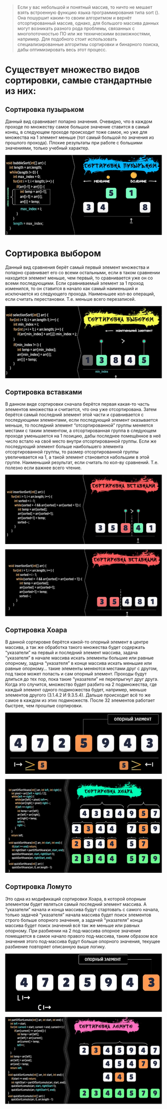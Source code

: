 > Если у вас небольшой и понятный массив, то ничто не мешает взять встроенную функцию языка программирования типа sort (). Она пошуршит каким-то своим алгоритмом и вернёт отсортированный массив, однако, для большого массива данных могут возникать разного рода проблемы, связанных с многопоточностью ПО или же техническими возможностями, например. Для подобного стоит использовать специализированные алгоритмы сортировки и бинарного поиска, дабы оптимизировать весь этот процесс.

# Существует множество видов сортировки, самые стандартные из них:

## **Сортировка пузырьком**
    
Данный вид сравнивает попарно значения. Очевидно, что в каждом проходе по множеству самое большое значение ставится в самый конец, в следующем проходе происходит тоже самое, но уже для множества на 1 элемент меньше (тот самый большой по значения из прошлого прохода). Плохие результаты при работе с большими значениями, только учебный характер.

![Untitled](programming/code/contents/algorithms/image-storage/Untitled.png)
    
# **Сортировка выбором**

Данный вид сравнения берёт самый первый элемент множества и попарно сравнивает его со всеми остальными, если в таком сравнении находится элемент меньше, чем первый, то сравнивается уже он со всеми последующими. Если сравниваемый элемент за 1 проход изменился, то он ставится в начало как самый наименьший и исключается из следующего прохода. Наименьшее кол-во операций, если считать перестановки. Т.е. меньше всего перезаписей.

![Untitled](programming/code/contents/algorithms/image-storage/Untitled%201.png)
    
## **Сортировка вставками**

В данном виде сортировки сначала берётся первая какая-то часть элементов множества и считается, что она уже отсортирована. Затем берётся самый последний элемент этой части и сравнивается с последующими элементами, если последующий элемент оказывается меньше, то последний элемент “отсортированной” группы меняется местами с таким элементом, а отсортированная группа в следующем проходе уменьшается на 1 позицию, дабы последнее помещённое в неё число встало на своё место внутри отсортированной группы. Если же последующий элемент больше наибольшего элемента отсортированной группы, то размер отсортированной группы увеличивается на 1, а такой элемент становится набольшим в этой группе. Наименьший результат, если считать по кол-ву сравнений. Т.е. полезно если важнее всего чтение.
    

![Untitled](programming/code/contents/algorithms/image-storage/Untitled%202.png)

![Untitled](programming/code/contents/algorithms/image-storage/Untitled%203.png)
## **Сортировка Хоара**

В данной сортировке берётся какой-то опорный элемент в центре массива, а так же обработка такого множества будет содержать “указатели” на первый и последний элемент массива, задача “указателя” в начале массива искать элементы большие или равные опорному, задача “указателя” в конце массива искать меньшие или равные опорному… такие элементы меняются местами друг с другом, под такое может попасть и сам опорный элемент. Проходы будут длиться до тех пор, пока такие “указатели” не перепрыгнут друг друга. Когда это случится, множество будет разбито на 2 подмножества, где каждый элемент одного подмножества будет, например, меньше элементов другого (3.1.4.2 И 9.3.5.4). Дальше происходит всё то же самое в каждом из этих подмножеств. После 32 элементов работает быстрее, чем прошлые сортировки.

![Untitled](programming/code/contents/algorithms/image-storage/Untitled%204.png)

![Untitled](programming/code/contents/algorithms/image-storage/Untitled%205.png)

## **Сортировка Ломуто**

Это одна из модификаций сортировки Хоара, в которой опорным элементом будет являться самый последний элемент массива. А “указатели” начала и конца массива будут стартовать с самого начала, только задачей “указателя” начала массива будет поиск элементов строго больше опорного значения, а задачей “указателя” конца массива будет поиск значений всё так же меньше или равных опорному. При разбиении на 2 под-массива опорное значение помещается в самое начало правого под-массива, таким образом все значения этого под-массива будут больше опорного значения, текущее разбиение повторяет описанную выше логику. 

![Untitled](programming/code/contents/algorithms/image-storage/Untitled%206.png)

![Untitled](programming/code/contents/algorithms/image-storage/Untitled%207.png)